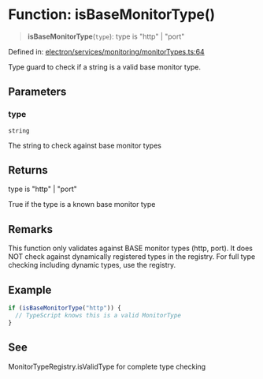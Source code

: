 # Function: isBaseMonitorType()

> **isBaseMonitorType**(`type`): type is "http" \| "port"

Defined in: [electron/services/monitoring/monitorTypes.ts:64](https://github.com/Nick2bad4u/Uptime-Watcher/blob/8a1973382d5fe14c52996ecda381894eb7ecd4a6/electron/services/monitoring/monitorTypes.ts#L64)

Type guard to check if a string is a valid base monitor type.

## Parameters

### type

`string`

The string to check against base monitor types

## Returns

type is "http" \| "port"

True if the type is a known base monitor type

## Remarks

This function only validates against BASE monitor types (http, port).
It does NOT check against dynamically registered types in the registry.
For full type checking including dynamic types, use the registry.

## Example

```typescript
if (isBaseMonitorType("http")) {
  // TypeScript knows this is a valid MonitorType
}
```

## See

MonitorTypeRegistry.isValidType for complete type checking
